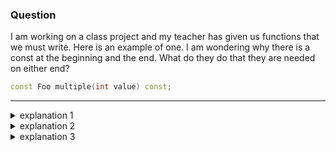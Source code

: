 ### Question

I am working on a class project and my teacher has given us functions that we must write. Here is an example of one. I am wondering why there is a const at the beginning and the end. What do they do that they are needed on either end?

```cpp
const Foo multiple(int value) const;
```


<hr> 

<details>
  <summary> explanation 1 </summary> 
The first const applies to the return type of the member function.
The second const applies to the invisible this argument that is a pointer to the instance calling the Foo method.
</details>


<details> 
  <summary> explanation 2 </summary> 
First one is the type of the return value `(const Foo)`, the second one means that it doesn't alter the class.
</details>

<details> 
  <summary> explanation 3 </summary> 
In C++ `const return_type function_name(params)` means you have a function that returns a `const return_type`. 
If you have `static return_type function_name(params)` then this marks the function as `static` and you no longer need an instance of the class to call this function. 
If you want to mark a function as `const` meaning that it will not moodify the class contents then you need to place the const after the function as

```cpp
return_type function_name(params) const
                                  ^^^^^
```
  
  <details> 

